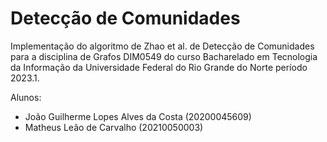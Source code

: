# Detecção de Comunidades

Implementação do algoritmo de Zhao et al. de Detecção de Comunidades para a disciplina de Grafos DIM0549 do curso Bacharelado em Tecnologia da Informação da Universidade Federal do Rio Grande do Norte período 2023.1.

Alunos:

- João Guilherme Lopes Alves da Costa (20200045609)
- Matheus Leão de Carvalho (20210050003)
